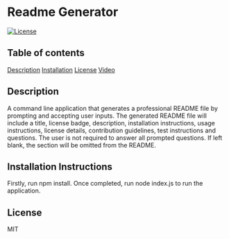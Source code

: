 
# Readme Generator
[![License](https://img.shields.io/badge/license-MIT-orange.svg)](https://opensource.org/licenses/MIT)

## Table of contents
[Description](#description)
[Installation](#installation)
[License](#license)
[Video](#video)

<a name="description"></a>
## Description
A command line application that generates a professional README file by prompting and accepting user inputs. The generated README file will include a title, license badge, description, installation instructions, usage instructions, license details, contribution guidelines, test instructions and questions. The user is not required to answer all prompted questions. If left blank, the section will be omitted from the README.

<a name="installation"></a>
## Installation Instructions
Firstly, run npm install. Once completed, run node index.js to run the application.

<a name="license"></a>
## License
MIT

<a name="video"></a>
